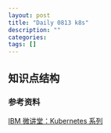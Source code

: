 ```yaml
---
layout: post
title: "Daily 0813 k8s"
description: ""
categories: 
tags: []
---
```

 

## 知识点结构


### 参考资料  
[IBM 微讲堂：Kubernetes 系列](https://developer.ibm.com/cn/tv/2018/opentec-k8s/)   

